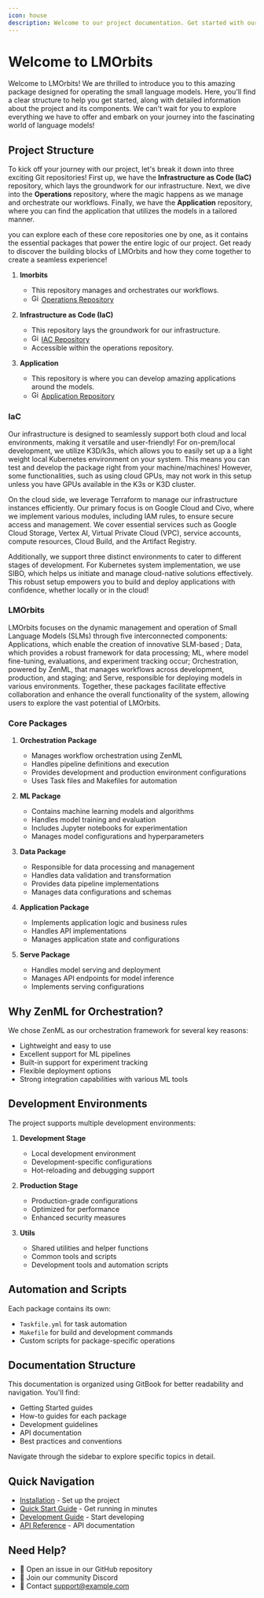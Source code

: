 ```yaml
---
icon: house
description: Welcome to our project documentation. Get started with our ML platform.
---
```


# Welcome to LMOrbits

Welcome to LMOrbits! We are thrilled to introduce you to this amazing package designed for operating the small language models. Here, you'll find a clear structure to help you get started, along with detailed information about the project and its components. We can't wait for you to explore everything we have to offer and embark on your journey into the fascinating world of language models!


## Project Structure

To kick off your journey with our project, let's break it down into three exciting Git repositories! First up, we have the **Infrastructure as Code (IaC)** repository, which lays the groundwork for our infrastructure. Next, we dive into the **Operations** repository, where the magic happens as we manage and orchestrate our workflows. Finally, we have the **Application** repository, where you can find the application that utilizes the models in a tailored manner.

you can explore each of these core repositories one by one, as it contains the essential packages that power the entire logic of our project. Get ready to discover the building blocks of LMOrbits and how they come together to create a seamless experience!

1. **lmorbits**
   - This repository manages and orchestrates our workflows.
   - <img src="https://github.com/favicon.ico" alt="GitHub" width="16" height="16"/> [Operations Repository](https://github.com/example/operations)

2. **Infrastructure as Code (IaC)**
   - This repository lays the groundwork for our infrastructure.
   - <img src="https://github.com/favicon.ico" alt="GitHub" width="16" height="16"/> [IAC Repository](https://github.com/example/iac) 
   - Accessible within the operations repository.

3. **Application**
   - This repository is where you can develop amazing applications around the models.
   - <img src="https://github.com/favicon.ico" alt="GitHub" width="16" height="16"/> [Application Repository](https://github.com/example/application)


### IaC

Our infrastructure is designed to seamlessly support both cloud and local environments, making it versatile and user-friendly! For on-prem/local development, we utilize K3D/k3s, which allows you to easily set up a a light weight local Kubernetes environment on your system. This means you can test and develop the package  right from your machine/machines! However, some functionalities, such as using cloud GPUs, may not work in this setup unless you have GPUs available in the K3s or K3D cluster.

On the cloud side, we leverage Terraform to manage our infrastructure instances efficiently. Our primary focus is on Google Cloud and Civo, where we implement various modules, including IAM rules, to ensure secure access and management. We cover essential services such as Google Cloud Storage, Vertex AI, Virtual Private Cloud (VPC), service accounts, compute resources, Cloud Build, and the Artifact Registry.

Additionally, we support three distinct environments to cater to different stages of development. For Kubernetes system implementation, we use SIBO, which helps us initiate and manage cloud-native solutions effectively. This robust setup empowers you to build and deploy applications with confidence, whether locally or in the cloud!

### LMOrbits
LMOrbits focuses on the dynamic management and operation of Small Language Models (SLMs) through five interconnected components: Applications, which enable the creation of innovative SLM-based ; Data, which provides a robust framework for data processing; ML, where model fine-tuning, evaluations, and experiment tracking occur; Orchestration, powered by ZenML, that manages workflows across development, production, and staging; and Serve, responsible for deploying models in various environments. Together, these packages facilitate effective collaboration and enhance the overall functionality of the system, allowing users to explore the vast potential of LMOrbits.

### Core Packages

1. **Orchestration Package**
   - Manages workflow orchestration using ZenML
   - Handles pipeline definitions and execution
   - Provides development and production environment configurations
   - Uses Task files and Makefiles for automation

2. **ML Package**
   - Contains machine learning models and algorithms
   - Handles model training and evaluation
   - Includes Jupyter notebooks for experimentation
   - Manages model configurations and hyperparameters

3. **Data Package**
   - Responsible for data processing and management
   - Handles data validation and transformation
   - Provides data pipeline implementations
   - Manages data configurations and schemas

4. **Application Package**
   - Implements application logic and business rules
   - Handles API implementations
   - Manages application state and configurations

5. **Serve Package**
   - Handles model serving and deployment
   - Manages API endpoints for model inference
   - Implements serving configurations

## Why ZenML for Orchestration?

We chose ZenML as our orchestration framework for several key reasons:
- Lightweight and easy to use
- Excellent support for ML pipelines
- Built-in support for experiment tracking
- Flexible deployment options
- Strong integration capabilities with various ML tools

## Development Environments

The project supports multiple development environments:

1. **Development Stage**
   - Local development environment
   - Development-specific configurations
   - Hot-reloading and debugging support

2. **Production Stage**
   - Production-grade configurations
   - Optimized for performance
   - Enhanced security measures

3. **Utils**
   - Shared utilities and helper functions
   - Common tools and scripts
   - Development tools and automation scripts

## Automation and Scripts

Each package contains its own:
- `Taskfile.yml` for task automation
- `Makefile` for build and development commands
- Custom scripts for package-specific operations

## Documentation Structure

This documentation is organized using GitBook for better readability and navigation. You'll find:
- Getting Started guides
- How-to guides for each package
- Development guidelines
- API documentation
- Best practices and conventions

Navigate through the sidebar to explore specific topics in detail.

## Quick Navigation

- [Installation](getting-started/installation.md) - Set up the project
- [Quick Start Guide](getting-started/quickstart.md) - Get running in minutes
- [Development Guide](how-to/development/README.md) - Start developing
- [API Reference](reference/api/README.md) - API documentation

## Need Help?

- 📝 Open an issue in our GitHub repository
- 💬 Join our community Discord
- 📧 Contact support@example.com 